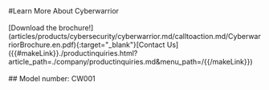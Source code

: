 <div class="product-cta" markdown="1">
#Learn More About Cyberwarrior
<br/><br/>
[Download the brochure!](articles/products/cybersecurity/cyberwarrior.md/calltoaction.md/CyberwarriorBrochure.en.pdf){:target="_blank"}[Contact Us]({{#makeLink}}./productinquiries.html?article_path=./company/productinquiries.md&menu_path=/{{/makeLink}})
<br/><br/>
## Model number: CW001
</div>

